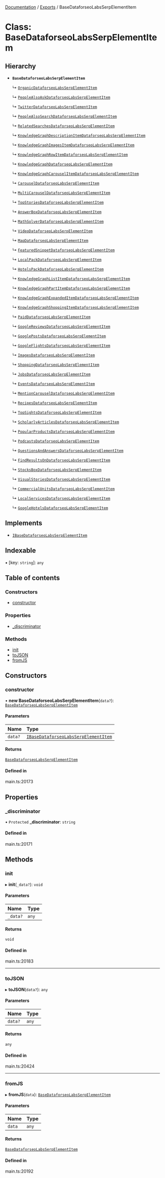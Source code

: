 [Documentation](../README.md) / [Exports](../modules.md) / BaseDataforseoLabsSerpElementItem

# Class: BaseDataforseoLabsSerpElementItem

## Hierarchy

- **`BaseDataforseoLabsSerpElementItem`**

  ↳ [`OrganicDataforseoLabsSerpElementItem`](OrganicDataforseoLabsSerpElementItem.md)

  ↳ [`PeopleAlsoAskDataforseoLabsSerpElementItem`](PeopleAlsoAskDataforseoLabsSerpElementItem.md)

  ↳ [`TwitterDataforseoLabsSerpElementItem`](TwitterDataforseoLabsSerpElementItem.md)

  ↳ [`PeopleAlsoSearchDataforseoLabsSerpElementItem`](PeopleAlsoSearchDataforseoLabsSerpElementItem.md)

  ↳ [`RelatedSearchesDataforseoLabsSerpElementItem`](RelatedSearchesDataforseoLabsSerpElementItem.md)

  ↳ [`KnowledgeGraphDescriptionItemDataforseoLabsSerpElementItem`](KnowledgeGraphDescriptionItemDataforseoLabsSerpElementItem.md)

  ↳ [`KnowledgeGraphImagesItemDataforseoLabsSerpElementItem`](KnowledgeGraphImagesItemDataforseoLabsSerpElementItem.md)

  ↳ [`KnowledgeGraphRowItemDataforseoLabsSerpElementItem`](KnowledgeGraphRowItemDataforseoLabsSerpElementItem.md)

  ↳ [`KnowledgeGraphDataforseoLabsSerpElementItem`](KnowledgeGraphDataforseoLabsSerpElementItem.md)

  ↳ [`KnowledgeGraphCarouselItemDataforseoLabsSerpElementItem`](KnowledgeGraphCarouselItemDataforseoLabsSerpElementItem.md)

  ↳ [`CarouselDataforseoLabsSerpElementItem`](CarouselDataforseoLabsSerpElementItem.md)

  ↳ [`MultiCarouselDataforseoLabsSerpElementItem`](MultiCarouselDataforseoLabsSerpElementItem.md)

  ↳ [`TopStoriesDataforseoLabsSerpElementItem`](TopStoriesDataforseoLabsSerpElementItem.md)

  ↳ [`AnswerBoxDataforseoLabsSerpElementItem`](AnswerBoxDataforseoLabsSerpElementItem.md)

  ↳ [`MathSolverDataforseoLabsSerpElementItem`](MathSolverDataforseoLabsSerpElementItem.md)

  ↳ [`VideoDataforseoLabsSerpElementItem`](VideoDataforseoLabsSerpElementItem.md)

  ↳ [`MapDataforseoLabsSerpElementItem`](MapDataforseoLabsSerpElementItem.md)

  ↳ [`FeaturedSnippetDataforseoLabsSerpElementItem`](FeaturedSnippetDataforseoLabsSerpElementItem.md)

  ↳ [`LocalPackDataforseoLabsSerpElementItem`](LocalPackDataforseoLabsSerpElementItem.md)

  ↳ [`HotelsPackDataforseoLabsSerpElementItem`](HotelsPackDataforseoLabsSerpElementItem.md)

  ↳ [`KnowledgeGraphListItemDataforseoLabsSerpElementItem`](KnowledgeGraphListItemDataforseoLabsSerpElementItem.md)

  ↳ [`KnowledgeGraphPartItemDataforseoLabsSerpElementItem`](KnowledgeGraphPartItemDataforseoLabsSerpElementItem.md)

  ↳ [`KnowledgeGraphExpandedItemDataforseoLabsSerpElementItem`](KnowledgeGraphExpandedItemDataforseoLabsSerpElementItem.md)

  ↳ [`KnowledgeGraphShoppingItemDataforseoLabsSerpElementItem`](KnowledgeGraphShoppingItemDataforseoLabsSerpElementItem.md)

  ↳ [`PaidDataforseoLabsSerpElementItem`](PaidDataforseoLabsSerpElementItem.md)

  ↳ [`GoogleReviewsDataforseoLabsSerpElementItem`](GoogleReviewsDataforseoLabsSerpElementItem.md)

  ↳ [`GooglePostsDataforseoLabsSerpElementItem`](GooglePostsDataforseoLabsSerpElementItem.md)

  ↳ [`GoogleFlightsDataforseoLabsSerpElementItem`](GoogleFlightsDataforseoLabsSerpElementItem.md)

  ↳ [`ImagesDataforseoLabsSerpElementItem`](ImagesDataforseoLabsSerpElementItem.md)

  ↳ [`ShoppingDataforseoLabsSerpElementItem`](ShoppingDataforseoLabsSerpElementItem.md)

  ↳ [`JobsDataforseoLabsSerpElementItem`](JobsDataforseoLabsSerpElementItem.md)

  ↳ [`EventsDataforseoLabsSerpElementItem`](EventsDataforseoLabsSerpElementItem.md)

  ↳ [`MentionCarouselDataforseoLabsSerpElementItem`](MentionCarouselDataforseoLabsSerpElementItem.md)

  ↳ [`RecipesDataforseoLabsSerpElementItem`](RecipesDataforseoLabsSerpElementItem.md)

  ↳ [`TopSightsDataforseoLabsSerpElementItem`](TopSightsDataforseoLabsSerpElementItem.md)

  ↳ [`ScholarlyArticlesDataforseoLabsSerpElementItem`](ScholarlyArticlesDataforseoLabsSerpElementItem.md)

  ↳ [`PopularProductsDataforseoLabsSerpElementItem`](PopularProductsDataforseoLabsSerpElementItem.md)

  ↳ [`PodcastsDataforseoLabsSerpElementItem`](PodcastsDataforseoLabsSerpElementItem.md)

  ↳ [`QuestionsAndAnswersDataforseoLabsSerpElementItem`](QuestionsAndAnswersDataforseoLabsSerpElementItem.md)

  ↳ [`FindResultsOnDataforseoLabsSerpElementItem`](FindResultsOnDataforseoLabsSerpElementItem.md)

  ↳ [`StocksBoxDataforseoLabsSerpElementItem`](StocksBoxDataforseoLabsSerpElementItem.md)

  ↳ [`VisualStoriesDataforseoLabsSerpElementItem`](VisualStoriesDataforseoLabsSerpElementItem.md)

  ↳ [`CommercialUnitsDataforseoLabsSerpElementItem`](CommercialUnitsDataforseoLabsSerpElementItem.md)

  ↳ [`LocalServicesDataforseoLabsSerpElementItem`](LocalServicesDataforseoLabsSerpElementItem.md)

  ↳ [`GoogleHotelsDataforseoLabsSerpElementItem`](GoogleHotelsDataforseoLabsSerpElementItem.md)

## Implements

- [`IBaseDataforseoLabsSerpElementItem`](../interfaces/IBaseDataforseoLabsSerpElementItem.md)

## Indexable

▪ [key: `string`]: `any`

## Table of contents

### Constructors

- [constructor](BaseDataforseoLabsSerpElementItem.md#constructor)

### Properties

- [\_discriminator](BaseDataforseoLabsSerpElementItem.md#_discriminator)

### Methods

- [init](BaseDataforseoLabsSerpElementItem.md#init)
- [toJSON](BaseDataforseoLabsSerpElementItem.md#tojson)
- [fromJS](BaseDataforseoLabsSerpElementItem.md#fromjs)

## Constructors

### constructor

• **new BaseDataforseoLabsSerpElementItem**(`data?`): [`BaseDataforseoLabsSerpElementItem`](BaseDataforseoLabsSerpElementItem.md)

#### Parameters

| Name | Type |
| :------ | :------ |
| `data?` | [`IBaseDataforseoLabsSerpElementItem`](../interfaces/IBaseDataforseoLabsSerpElementItem.md) |

#### Returns

[`BaseDataforseoLabsSerpElementItem`](BaseDataforseoLabsSerpElementItem.md)

#### Defined in

main.ts:20173

## Properties

### \_discriminator

• `Protected` **\_discriminator**: `string`

#### Defined in

main.ts:20171

## Methods

### init

▸ **init**(`_data?`): `void`

#### Parameters

| Name | Type |
| :------ | :------ |
| `_data?` | `any` |

#### Returns

`void`

#### Defined in

main.ts:20183

___

### toJSON

▸ **toJSON**(`data?`): `any`

#### Parameters

| Name | Type |
| :------ | :------ |
| `data?` | `any` |

#### Returns

`any`

#### Defined in

main.ts:20424

___

### fromJS

▸ **fromJS**(`data`): [`BaseDataforseoLabsSerpElementItem`](BaseDataforseoLabsSerpElementItem.md)

#### Parameters

| Name | Type |
| :------ | :------ |
| `data` | `any` |

#### Returns

[`BaseDataforseoLabsSerpElementItem`](BaseDataforseoLabsSerpElementItem.md)

#### Defined in

main.ts:20192

